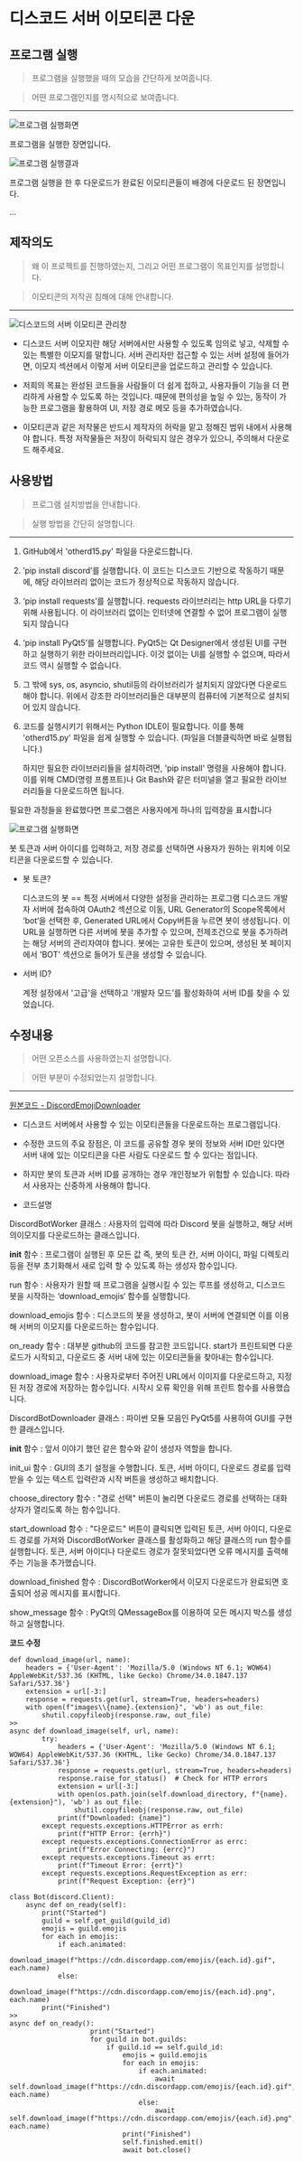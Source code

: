 # 디스코드 서버 이모티콘 다운
## 프로그램 실행
>프로그램을 실행했을 때의 모습을 간단하게 보여줍니다.

>어떤 프로그램인지를 명시적으로 보여줍니다.
---
![프로그램 실행화면](실행창.jpg)

프로그램을 실행한 장면입니다.

![프로그램 실행결과](실행결과.jpg)

프로그램 실행을 한 후 다운로드가 완료된 이모티콘들이 배경에 다운로드 된 장면입니다.

...

## 제작의도
>왜 이 프로젝트를 진행하였는지, 그리고 어떤 프로그램이 목표인지를 설명합니다.

>이모티콘의 저작권 침해에 대해 안내합니다.
----
![디스코드의 서버 이모티콘 관리창](서버이모티콘.jpg)

* 디스코드 서버 이모지란 해당 서버에서만 사용할 수 있도록 임의로 넣고, 삭제할 수 있는 특별한 이모지를 말합니다.
서버 관리자만 접근할 수 있는 서버 설정에 들어가면, 이모지 섹션에서 이렇게 서버 이모티콘을 업로드하고 관리할 수 있습니다.

* 저희의 목표는 완성된 코드들을 사람들이 더 쉽게 접하고, 사용자들이 기능을 더 편리하게 사용할 수 있도록 하는 것입니다.
  때문에 편의성을 높일 수 있는, 동작이 가능한 프로그램을 활용하여 UI, 저장 경로 메모 등을 추가하였습니다.

* 이모티콘과 같은 저작물은 반드시 제작자의 허락을 맡고 정해진 범위 내에서 사용해야 합니다. 특정 저작물들은 저장이 허락되지 않은 경우가 있으니, 주의해서 다운로드 해주세요.

## 사용방법
>프로그램 설치방법을 안내합니다.

>실행 방법을 간단히 설명합니다.
---
1. GitHub에서 'otherd15.py' 파일을 다운로드합니다.

2. ’pip install discord’를 실행합니다.
   이 코드는 디스코드 기반으로 작동하기 때문에, 해당 라이브러리 없이는 코드가 정상적으로 작동하지 않습니다.

3. ‘pip install requests’를 실행합니다.
   requests 라이브러리는 http URL을 다루기 위해 사용됩니다. 이 라이브러리 없이는 인터넷에 연결할 수 없어 프로그램이 실행되지 않습니다

4. ‘pip install PyQt5’를 실행합니다.
   PyQt5는 Qt Designer에서 생성된 UI를 구현하고 실행하기 위한 라이브러리입니다. 이것 없이는 UI를 실행할 수 없으며, 따라서 코드 역시 실행할 수 없습니다.

5. 그 밖에 sys, os, asyncio, shutil등의 라이브러리가 설치되지 않았다면 다운로드 해야 합니다. 위에서 강조한 라이브러리들은 대부분의 컴퓨터에 기본적으로 설치되어 있지 않습니다.

6. 코드를 실행시키기 위해서는 Python IDLE이 필요합니다. 이를 통해 'otherd15.py' 파일을 쉽게 실행할 수 있습니다. (파일을 더블클릭하면 바로 실행됩니다.)

   하지만 필요한 라이브러리들을 설치하려면, 'pip install' 명령을 사용해야 합니다. 이를 위해 CMD(명령 프롬프트)나 Git Bash와 같은 터미널을 열고 필요한 라이브러리들을 다운로드하면 됩니다.


필요한 과정들을 완료했다면 프로그램은 사용자에게 하나의 입력창을 표시합니다

![프로그램 실행화면](실행창.jpg)

봇 토큰과 서버 아이디를 입력하고, 저장 경로를 선택하면 사용자가 원하는 위치에 이모티콘을 다운로드할 수 있습니다.

* 봇 토큰?
  
  디스코드의 봇 == 특정 서버에서 다양한 설정을 관리하는 프로그램
  디스코드 개발자 서버에 접속하여 OAuth2 섹션으로 이동, URL Generator의 Scope목록에서 ‘bot‘을 선택한 후, Generated URL에서 Copy버튼을 누르면 봇이 생성됩니다.
  이 URL을 실행하면 다른 서버에 봇을 추가할 수 있으며, 전제조건으로 봇을 추가하려는 해당 서버의 관리자여야 합니다.
  봇에는 고유한 토큰이 있으며, 생성된 봇 페이지에서 'BOT' 섹션으로 들어가 토큰을 생성할 수 있습니다.
  
* 서버 ID?
  
  계정 설정에서 '고급'을 선택하고 '개발자 모드'를 활성화하여 서버 ID를 찾을 수 있었습니다.

## 수정내용
>어떤 오픈소스를 사용하였는지 설명합니다.

>어떤 부분이 수정되었는지 설명합니다.
---
[원본코드 - DiscordEmojiDownloader](https://github.com/Bartuzen/DiscordEmojiDownloader.git)

* 디스코드 서버에서 사용할 수 있는 이모티콘들을 다운로드하는 프로그램입니다.
  
* 수정한 코드의 주요 장점은, 이 코드를 공유할 경우 봇의 정보와 서버 ID만 있다면 서버 내에 있는 이모티콘을 다른 사람도 다운로드 할 수 있다는 점입니다.
* 하지만 봇의 토큰과 서버 ID를 공개하는 경우 개인정보가 위험할 수 있습니다. 따라서 사용자는 신중하게 사용해야 합니다.

* 코드설명

DiscordBotWorker 클래스 : 사용자의 입력에 따라 Discord 봇을 실행하고, 해당 서버의이모지를 다운로드하는 클래스입니다.

__init__ 함수 : 프로그램이 실행된 후 모든 값 즉, 봇의 토큰 칸, 서버 아이디,
파일 디렉토리등을 전부 초기화해서 새로 입력 할 수 있도록 하는 생성자 함수입니다.

run 함수 : 사용자가 원할 때 프로그램을 실행시킬 수 있는 루프를 생성하고, 디스코드 봇을 시작하는 ‘download_emojis‘ 함수를 실행합니다.

download_emojis 함수 : 디스코드의 봇을 생성하고, 봇이 서버에 연결되면 이를 이용해
서버의 이모지를 다운로드하는 함수입니다.

on_ready 함수 : 대부분 github의 코드를 참고한 코드입니다. start가 프린트되면
다운로드가 시작되고, 다운로드 중 서버 내에 있는 이모티콘들을 찾아내는 함수입니다.

download_image 함수 : 사용자로부터 주어진 URL에서 이미지를 다운로드하고, 지정된
저장 경로에 저장하는 함수입니다. 시작시 오류 확인을 위해 프린트 함수를 사용했습니다.

DiscordBotDownloader 클래스 : 파이썬 모듈 모음인 PyQt5를 사용하여 GUI를 구현한
클래스입니다.

__init__ 함수 : 앞서 이야기 했던 같은 함수와 같이 생성자 역할을 합니다.

init_ui 함수 : GUI의 초기 설정을 수행합니다. 토큰, 서버 아이디, 다운로드 경로를
입력받을 수 있는 텍스트 입력란과 시작 버튼을 생성하고 배치합니다.

choose_directory 함수 : "경로 선택" 버튼이 눌리면 다운로드 경로를 선택하는 대화상자가 열리도록 하는 함수입니다.

start_download 함수 : "다운로드" 버튼이 클릭되면 입력된 토큰, 서버 아이디, 다운로드 경로를 가져와 DiscordBotWorker 클래스를 활성화하고 해당 클래스의 run 함수를 실행합니다. 토큰, 서버 아이디나 다운로드 경로가 잘못되었다면 오류 메시지를 출력해주는 기능을 추가했습니다.

download_finished 함수 : DiscordBotWorker에서 이모지 다운로드가 완료되면 호출되어 성공 메시지를 표시합니다.

show_message 함수 : PyQt의 QMessageBox를 이용하여 모든 메시지 박스를 생성하고
실행합니다.

__코드 수정__
```
def download_image(url, name):
    headers = {'User-Agent': 'Mozilla/5.0 (Windows NT 6.1; WOW64) AppleWebKit/537.36 (KHTML, like Gecko) Chrome/34.0.1847.137 Safari/537.36'}
    extension = url[-3:]
    response = requests.get(url, stream=True, headers=headers)
    with open(f"images\\{name}.{extension}", 'wb') as out_file:
        shutil.copyfileobj(response.raw, out_file)
>>
async def download_image(self, url, name):
        try:
            headers = {'User-Agent': 'Mozilla/5.0 (Windows NT 6.1; WOW64) AppleWebKit/537.36 (KHTML, like Gecko) Chrome/34.0.1847.137 Safari/537.36'}
            response = requests.get(url, stream=True, headers=headers)
            response.raise_for_status()  # Check for HTTP errors
            extension = url[-3:]
            with open(os.path.join(self.download_directory, f"{name}.{extension}"), 'wb') as out_file:
                shutil.copyfileobj(response.raw, out_file)
            print(f"Downloaded: {name}")
        except requests.exceptions.HTTPError as errh:
            print(f"HTTP Error: {errh}")
        except requests.exceptions.ConnectionError as errc:
            print(f"Error Connecting: {errc}")
        except requests.exceptions.Timeout as errt:
            print(f"Timeout Error: {errt}")
        except requests.exceptions.RequestException as err:
            print(f"Request Exception: {err}")
```
```
class Bot(discord.Client):
    async def on_ready(self):
        print("Started")
        guild = self.get_guild(guild_id)
        emojis = guild.emojis
        for each in emojis:
            if each.animated:
                download_image(f"https://cdn.discordapp.com/emojis/{each.id}.gif", each.name)
            else:
                download_image(f"https://cdn.discordapp.com/emojis/{each.id}.png", each.name)
        print("Finished")
>>
async def on_ready():
                    print("Started")
                    for guild in bot.guilds:
                        if guild.id == self.guild_id:
                            emojis = guild.emojis
                            for each in emojis:
                                if each.animated:
                                    await self.download_image(f"https://cdn.discordapp.com/emojis/{each.id}.gif", each.name)
                                else:
                                    await self.download_image(f"https://cdn.discordapp.com/emojis/{each.id}.png", each.name)
                            print("Finished")
                            self.finished.emit()
                            await bot.close()
```
